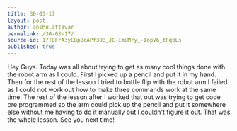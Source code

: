 ```yaml
---
title: 30-03-17
layout: post
author: anshu.attavar
permalink: /30-03-17/
source-id: 17TDFrA3yEBpBcAPf3OB_JC-ImUMry_-IopV6_tFqbLs
published: true
---
```

Hey Guys. Today was all about trying to get as many cool things done with the robot arm as I could. First I picked up a pencil and put it in my hand. Then for the rest of the lesson I tried to bottle flip with the robot arm I failed as I could not work out how to make three commands work at the same time. The rest of the lesson after I worked that out was trying to get code pre programmed so the arm could pick up the pencil and put it somewhere else without me having to do it manually but I couldn't figure it out. That was the whole lesson. See you next time!

